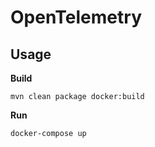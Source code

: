 # OpenTelemetry
## Usage
**Build**

```mvn clean package docker:build```

**Run**

```docker-compose up```